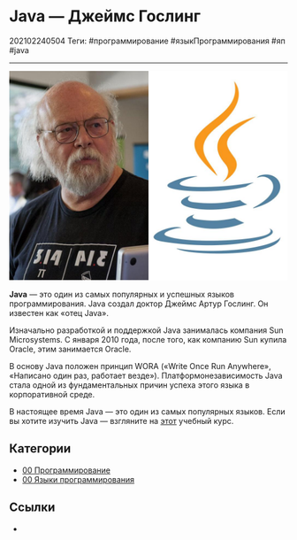 # Java — Джеймс Гослинг

202102240504
Теги: #программирование #языкПрограммирования #яп #java 
___

![Java — Джеймс Гослинг](../assets/Java%20-%20%D0%94%D0%B6%D0%B5%D0%B9%D0%BC%D1%81%20%D0%93%D0%BE%D1%81%D0%BB%D0%B8%D0%BD%D0%B3.jpg)

**Java** — это один из самых популярных и успешных языков программирования. Java создал доктор Джеймс Артур Гослинг. Он известен как «отец Java».
  
Изначально разработкой и поддержкой Java занималась компания Sun Microsystems. С января 2010 года, после того, как компанию Sun купила Oracle, этим занимается Oracle.
  
В основу Java положен принцип WORA («Write Once Run Anywhere», «Написано один раз, работает везде»). Платформонезависимость Java стала одной из фундаментальных причин успеха этого языка в корпоративной среде. 
  
В настоящее время Java — это один из самых популярных языков. Если вы хотите изучить Java — взгляните на [этот](https://freecoursesite.com/complete-java-masterclass-5/) учебный курс.

## Категории

- [00 Программирование](00%20%D0%9F%D1%80%D0%BE%D0%B3%D1%80%D0%B0%D0%BC%D0%BC%D0%B8%D1%80%D0%BE%D0%B2%D0%B0%D0%BD%D0%B8%D0%B5.md)
- [00 Языки программирования](00%20%D0%AF%D0%B7%D1%8B%D0%BA%D0%B8%20%D0%BF%D1%80%D0%BE%D0%B3%D1%80%D0%B0%D0%BC%D0%BC%D0%B8%D1%80%D0%BE%D0%B2%D0%B0%D0%BD%D0%B8%D1%8F.md)

## Ссылки

- 
